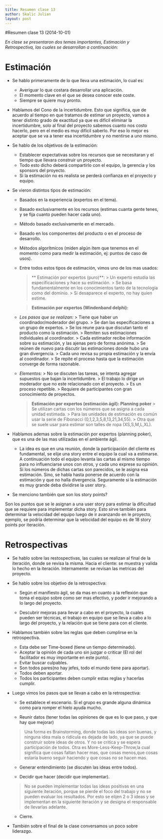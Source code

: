 ```yaml
---
title: Resumen clase 13
author: Skalic Julian
layout: post
---
```


#Resumen clase 13 (2014-10-01)

*En clase se presentaron dos temas importantes, Estimación y Retrospectiva, las cuales se desarrollan a continuación:*

Estimación
==

* Se hablo primeramente de lo que lleva una estimación, lo cual es:
    * Averiguar lo que costara desarrollar una aplicación.
    * El momento clave en el que se desea conocer este coste.
    * Siempre se quiere muy pronto.

* Hablamos del Cono de la incertidumbre. Esto que significa, que de acuerdo al tiempo en que tratamos de estimar un proyecto, vamos a tener distinto grado de exactitud ya que es difícil eliminar la incertidumbre, solo al final del proyecto sabemos cuanto nos costo hacerlo, pero en el medio es muy difícil saberlo.
Por eso lo mejor es aceptar que se va a tener esa incertidumbre y no mentirse a uno mismo.

* Se hablo de los objetivos de la estimación:
    * Establecer expectativas sobre los recursos que se necesitaran y el tiempo que llevara construir un proyecto.
    * Todo esto dicho deberá compartirlo con el equipo, la gerencia y los sponsors del proyecto.
    * Si la estimación no es realista se perderá confianza en el proyecto y equipo.

* Se vieron distintos tipos de estimación:
    * Basados en la experiencia (expertos en el tema).
    * Basado exclusivamente en los recursos (estimas cuanta gente tenes, y se fija cuanto pueden hacer cada uno).
    * Método basado exclusivamente en el mercado.
    * Basado en los componentes del producto o en el proceso de desarrollo.
	* Métodos algorítmicos (miden algún ítem que tenemos en el momento como para medir la estimación, ej: puntos de caso de usos).

    * Entre todos estos tipos de estimación, vimos uno de los mas usados:

        >** Estimación por expertos (puro)**:
            	> Un experto estudia las especificaciones y hace su estimación.
    		> Se basa fundamentalmente en los conocimientos tanto de la tecnología como del dominio.
    		> Si desaparece el experto, no hay quien estime.

        >**Estimación por expertos (Windenband delphi):**   
	* *Los pasos que se realizan:*
       		> Tiene que haber un coordinador/moderador del grupo.
    		> Se dan las especificaciones a un grupo de expertos.
    		> Se los reune para que discutan tanto el producto como la estimación.
    		> Remiten sus estimaciones individuales al coordinador.
    		> Cada estimador recibe información sobre su estimación, y las ajenas pero de forma anónima.
    		> Se reúnen de nuevo para discutir las estimaciones donde hubo una gran divergencia.
    		> Cada uno revisa su propia estimación y la envía al coordinador.
    		> Se repite el proceso hasta que la estimación converge de forma razonable.
	* *Elementos:*
    		> No se discuten las tareas, se intenta agregar supuestos que bajan la incertidumbre.
    		> El trabajo lo dirige un moderador que no este relacionado con el proyecto.
    		> Es un proceso repetible.
    		> Requiere de participantes con gran conocimiento de proyectos.
		>**Estimación por expertos (estimación ágil): Planning poker**
    		> Se utilizan cartas con los números que se asigna a cada unidad estimada.
    		> Para las unidades de estimación es común usar la serie de Fibonacci (0,1,2,3,5,8,13,21,34,55).
    		> Otra que se suele usar para estimar son talles de ropa (XS,S,M,L,XL).

* Hablamos ademas sobre la estimación por expertos (planning poker), que es una de las mas utilizadas en el ambiente ágil.
    * La idea es que en una reunión, donde la participación del cliente es fundamental, se elije una story entre el equipo la cual va a estimarse. A continuación todo el equipo levanta las cartas al mismo tiempo para no influenciarse unos con otros, y cada uno exprese su opinión. Si los números de dichas cartas son parecidos, se le asigna esa estimación. Sino, se habla hasta ponerse de acuerdo con la estimación y que no halla divergencia. Seguramente si la estimación es muy grande deba dividirse la user story.


* Se menciono también que son los story points?

Son los puntos que se le asignan a una user story para estimar la dificultad que se requiere para  implementar dicha story. Esto sirve también para determinar la velocidad del equipo luego de ir avanzando en le proyecto, ejemplo, se podría determinar que la velocidad del equipo es de 18 story points por iteración.


Retrospectivas
==

* Se hablo sobre las restospectivas, las cuales se realizan al final de la iteración, donde se revisa la misma. Hacia el cliente: se muestra y valida lo hecho en la iteración. Internamente: se revisan las metricas del proyecto.

* Se hablo sobre los objetivo de la retrospectiva:
   
    * Según el manifiesto ágil, se da mas en cuanto a la reflexión que toma el equipo sobre como ser mas efectivo, y poder ir mejorando a lo largo del proyecto.

    * Descubrir mejoras para llevar a cabo en el proyecto, la cuales pueden ser técnicas, el trabajo en equipo que se lleva a cabo a lo largo del proyecto, y la relación que se tiene para con el cliente.


* Hablamos también sobre las reglas que deben cumplirse en la retrospectiva.

    * Esta debe ser Time-boxed (tiene un tiempo determinado).
    * Aceptar la opinión de cada uno sin juzgar o criticar (El rol del facilitador es muy importante en este punto).
    * Evitar buscar culpables.
    * Son todos pares(no hay jefes, todo el mundo tiene para aportar).
    * Todos deben aportar.
    * Todos los participantes deben cumplir estas reglas y hacerlas cumplir.


* Luego vimos los pasos que se llevan a cabo en la retrospectiva:

    * Se establece el escenario. Si el grupo es grande alguna dinámica como para romper el hielo ayuda mucho.

    * Reunir datos (tener todas las opiniones de que es lo que paso, y que hay que mejorar)
    > Una forma es Brainstorming, donde todas las ideas son buenas, y ninguna idea mala o ridícula es dejada de lado, ya que se puede construir sobre ideas de otros. Y no se critica y se espera participación de todos.
         Otra es More-Less-Keep-Throw,la cual significa que cosas faltan hacer mas, que cosas menos,que cosas estaría bueno seguir haciendo y  que cosas no se hacen mas.

    * Generar entendimiento (se discuten las ideas entre todos).

    * Decidir que hacer (decidir que implementar).
    > No se pueden implementar todas las ideas positivas en una siguiente iteración, porque se pierde el foco del trabajo y no se pueden evaluar los resultados. Por esto se elijen 2 o 3 ideas y se implementan en la siguiente iteración y se designa el responsable de llevarlas adelante.
      
    * Cierre.

* También sobre el final de la clase conversamos un poco sobre liderazgo.


